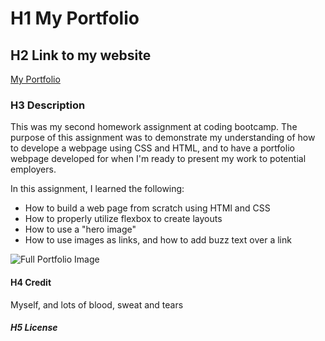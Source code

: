 # H1 My Portfolio

## H2 Link to my website

[My Portfolio](https://ericabreig.github.io/my-portfolio/)

### H3 Description

This was my second homework assignment at coding bootcamp. The purpose of this assignment was to demonstrate my understanding of how to develope a webpage using CSS and HTML, and to have a portfolio webpage developed for when I'm ready to present my work to potential employers.

In this assignment, I learned the following:

- How to build a web page from scratch using HTMl and CSS
- How to properly utilize flexbox to create layouts
- How to use a "hero image"
- How to use images as links, and how to add buzz text over a link

![Full Portfolio Image](/assets/images/EricasPortfolio.png "Erica's Portfolio")

#### H4 Credit

Myself, and lots of blood, sweat and tears

##### H5 License
